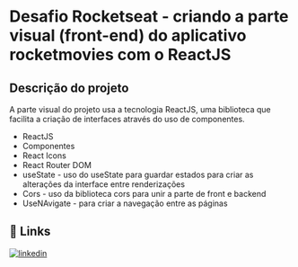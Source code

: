 # Desafio Rocketseat - criando a parte visual (front-end) do aplicativo rocketmovies com o ReactJS


## Descrição do projeto

A parte visual do projeto usa a tecnologia ReactJS, uma biblioteca que facilita a criação de interfaces através do uso de componentes.

- ReactJS
- Componentes
- React Icons
- React Router DOM
- useState - uso do useState para guardar estados para criar as alterações da interface entre renderizações
- Cors - uso da biblioteca cors para unir a parte de front e backend
- UseNAvigate - para criar a navegação entre as páginas

## 🔗 Links
[![linkedin](https://img.shields.io/badge/linkedin-0A66C2?style=for-the-badge&logo=linkedin&logoColor=white)](https://www.linkedin.com/in/mateus-carvalho-programador-2b9313249/)


